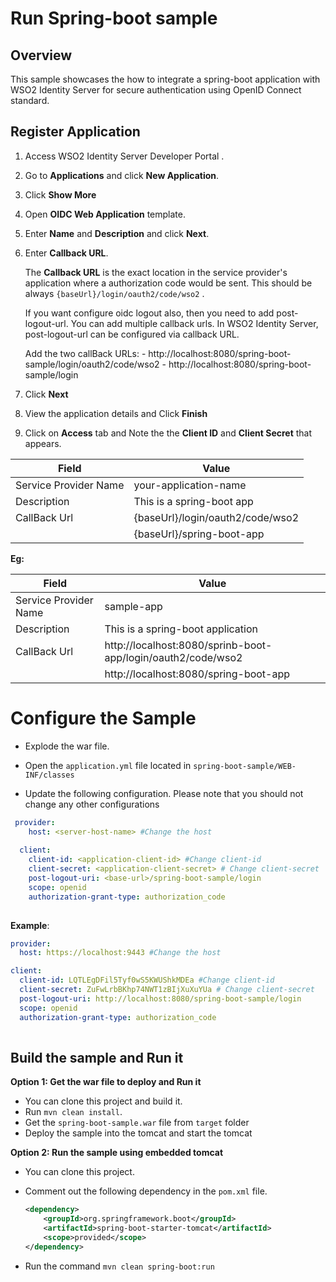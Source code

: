 # Run Spring-boot sample

## Overview
This sample showcases the how to integrate a spring-boot application with WSO2 Identity Server for
 secure authentication using OpenID Connect standard.

## Register Application

 1. Access WSO2 Identity Server Developer Portal .
 
 2. Go to **Applications** and click **New Application**.
  
 3. Click **Show More**
 
 4. Open **OIDC Web Application** template.
  
 5. Enter **Name** and **Description** and click **Next**.
 
 6. Enter **Callback URL**. 
 
     The **Callback URL** is the exact location in the service provider's application where a authorization code
      would be sent. This should be always `{baseUrl}/login/oauth2/code/wso2` .
      
      If you want configure oidc logout also, then you need to add post-logout-url.  You can add multiple callback
       urls. In WSO2 Identity Server, post-logout-url can be configured via callback URL.
       
       Add the two callBack URLs:
         - http://localhost:8080/spring-boot-sample/login/oauth2/code/wso2
         - http://localhost:8080/spring-boot-sample/login
     
 7. Click **Next**
 
 8. View the application details and Click **Finish**
 
 9. Click on **Access** tab and Note the the **Client ID** and **Client Secret** that appears. 
 
  
| Field                 | Value                             | 
| --------------------- | ------------------------------    | 
| Service Provider Name | your-application-name             |
| Description           | This is a spring-boot app         | 
| CallBack Url          | {baseUrl}/login/oauth2/code/wso2  |
                        |{baseUrl}/spring-boot-app           |

**Eg:**
 
| Field                 | Value                                                         | 
| --------------------- | -----------------------------                                 | 
| Service Provider Name | sample-app                                                    |
| Description           | This is a spring-boot application                             | 
| CallBack Url          | http://localhost:8080/sprinb-boot-app/login/oauth2/code/wso2  |
                        | http://localhost:8080/spring-boot-app                         |
 
 # Configure the Sample
  
- Explode the war file.
  
- Open the `application.yml` file located in `spring-boot-sample/WEB-INF/classes`
  
- Update the following configuration. Please note that you should not change any other configurations
  
```yaml
 provider:
    host: <server-host-name> #Change the host
  
  client:
    client-id: <application-client-id> #Change client-id
    client-secret: <application-client-secret> # Change client-secret
    post-logout-uri: <base-url>/spring-boot-sample/login
    scope: openid
    authorization-grant-type: authorization_code
 
```

**Example**:

```yaml
provider:
  host: https://localhost:9443 #Change the host

client:
  client-id: LQTLEgDFil5Tyf0wS5KWUShkMDEa #Change client-id
  client-secret: ZuFwLrbBKhp74NWT1zBIjXuXuYUa # Change client-secret
  post-logout-uri: http://localhost:8080/spring-boot-sample/login
  scope: openid
  authorization-grant-type: authorization_code
 
```

 ## Build the sample and Run it
 
**Option 1:  Get the war file to deploy and Run it**
 - You can clone this project and build it. 
 - Run `mvn clean install`. 
 - Get the `spring-boot-sample.war` file from `target` folder
 - Deploy the sample into the tomcat and start the tomcat
 
 **Option 2: Run the sample using embedded tomcat**
 - You can clone this project. 
 - Comment out the following dependency in the `pom.xml` file.
 
     ```xml
    <dependency>
         <groupId>org.springframework.boot</groupId>
         <artifactId>spring-boot-starter-tomcat</artifactId>
         <scope>provided</scope>
    </dependency>
    ```
- Run the command `mvn clean spring-boot:run`
 